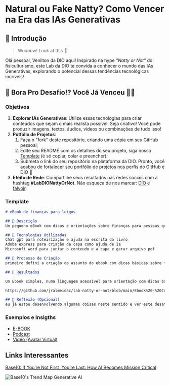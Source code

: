 # Natural ou Fake Natty? Como Vencer na Era das IAs Generativas

## 🚀 Introdução

> Woooow! Look at this 👀

Olá pessoal, Venilton da DIO aqui! Inspirado na hype _"Natty or Not"_ do fisiculturismo, este Lab da DIO te convida a conhecer o mundo das IAs Generativas, explorando o potencial dessas tendências tecnológicas incríveis!

## 🎯 Bora Pro Desafio!? Você Já Venceu 💪🤓

### Objetivos

1. **Explorar IAs Generativas**: Utilize essas tecnologias para criar conteúdos que sejam o mais realista possível. Seja criativo! Você pode produzir imagens, textos, áudios, vídeos ou combinações de tudo isso!
1. **Potfólio de Projetos**:
    1. Faça o "fork" deste repositório, criando uma cópia em seu GitHub pessoal;
    2. Edite seu README com os detalhes do seu projeto, siga nosso [Template](#template) (é só copiar, colar e preencher);
    3. Submeta o link do seu repositório na plataforma da DIO. Pronto, você acabou de fortalecer seu portfólio de projetos nos perfis do GitHub e DIO 🚀
1. **Efeito de Rede**: Compartilhe seus resultados nas redes sociais com a hashtag **#LabDIONattyOrNot**. Não esqueça de nos marcar: [DIO](https://www.linkedin.com/school/dio-makethechange) e [falvojr](https://www.linkedin.com/in/falvojr).

### Template

```markdown
# eBook de finanças para leigos

## 📒 Descrição
Um pequeno eBook com dicas e orientações sobre finanças para pessoas que não estão acostumadas com gestão financeira familiar

## 🤖 Tecnologias Utilizadas
Chat gpt para roteirização e ajuda na escrita do livro
Adobe express para criação da capa como ajuda de ia
Microsoft word para juntar o conteudo e a capa e gerar arquivo pdf

## 🧐 Processo de Criação
primeiro defini a criação do assunto do ebook com dicas básicas sobre finanças, pedi para o chat gpt roteirizar um ebook com dicas básicas para finanças. depois pedi para desenvolver o conteudo em uma linguagem acessivel para leigos. Criei uma capa utilizando ai no adobe express. importei o conteudo para o word, adicionei a imagem e salvei em pdf para finalizar o conteudo.

## 🚀 Resultados

Um Ebook simples, numa linguagem acessível para orientação com dicas básicas de finanças

https://github.com/jralmeidac/lab-natty-or-not/blob/main/Ebook%20-%20Comece%20bem%20Dicas%20b%C3%A1sicas%20de%20finan%C3%A7as.pdf

## 💭 Reflexão (Opcional)
eu já estou desenvolvendo algumas coisas neste sentido e ver este desafio foi algo que está me ajudando a abrir mais ainda a minha mente para criação de um conteudo que pode ajudar pessoas
```

### Exemplos e Insigths

- [E-BOOK](/exemplos/E-BOOK.md)
- [Podcast](/exemplos/PODCAST.md)
- [Vídeo (Avatar Virtual)](/exemplos/VIDEO.md)

## Links Interessantes

[Base10: If You’re Not First, You’re Last: How AI Becomes Mission Critical](https://base10.vc/post/generative-ai-mission-critical/)

![Base10's Trend Map Generative AI](https://github.com/digitalinnovationone/lab-natty-or-not/assets/730492/f4df26e8-f8f7-4419-8252-c69d73ea930c)
